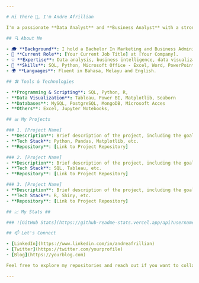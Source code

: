 ```yaml
---

# Hi there 👋, I'm Andre Afrillian

I'm a passionate **Data Analyst** and **Business Analyst** with a strong background in analyzing complex data and delivering actionable insights. I thrive on turning data into meaningful narratives and helping organizations make data-driven decisions. Welcome to my GitHub profile!

## 🔍 About Me

- 🎓 **Background**: I hold a Bachelor In Marketing and Business Administration in Marketing from Unviersiti Utara Malaysia.
- 💼 **Current Role**: [Your Current Job Title] at [Your Company].
- 💡 **Expertise**: Data analysis, business intelligence, data visualization, statistical analysis, and more.
- 🚀 **Skills**: SQL, Python, Microsoft Office - Excel, Word, PowerPoint, Tableau, Power BI.
- 🌍 **Languages**: Fluent in Bahasa, Melayu and English.

## 🛠️ Tools & Technologies

- **Programming & Scripting**: SQL, Python, R,
- **Data Visualization**: Tableau, Power BI, Matplotlib, Seaborn
- **Databases**: MySQL, PostgreSQL, MongoDB, Microsoft Acces
- **Others**: Excel, Jupyter Notebooks,

## 📊 My Projects

### 1. [Project Name]
- **Description**: Brief description of the project, including the goal and key outcomes.
- **Tech Stack**: Python, Pandas, Matplotlib, etc.
- **Repository**: [Link to Project Repository]

### 2. [Project Name]
- **Description**: Brief description of the project, including the goal and key outcomes.
- **Tech Stack**: SQL, Tableau, etc.
- **Repository**: [Link to Project Repository]

### 3. [Project Name]
- **Description**: Brief description of the project, including the goal and key outcomes.
- **Tech Stack**: R, Shiny, etc.
- **Repository**: [Link to Project Repository]

## 📈 My Stats ##

### ![GitHub Stats](https://github-readme-stats.vercel.app/api?username=playingwithdata-and&show_icons=true&theme=radical) ##

## 📫 Let's Connect

- [LinkedIn](https://www.linkedin.com/in/andreafrillian)
- [Twitter](https://twitter.com/yourprofile)
- [Blog](https://yourblog.com)

Feel free to explore my repositories and reach out if you want to collaborate or have any questions!

---
```

